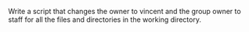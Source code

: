 Write a script that changes the owner to vincent and the group owner to staff for all the files and directories in the working directory.